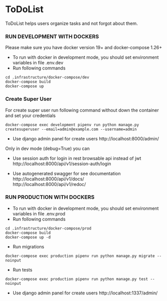 # ToDoList

ToDoList helps users organize tasks and not forgot about them.

### RUN DEVELOPMENT WITH DOCKERS
Please make sure you have docker version 19+ and docker-compose  1.26+

* To run with docker in development mode, you should 
set environment variables in file .env.dev
* Run following commands
```
cd .infrastructure/docker-compose/dev
docker-compose build
docker-compose up  
```

### Create Super User

For create super user run following command without down the container and set your credentials

```docker-compose exec development pipenv run python manage.py createsuperuser --email=admin@example.com --username=admin```

* Use django admin panel for create users
http://localhost:8000/admin/

Only in dev mode (debug=True) you can  

* Use session auth for login in rest browsable api instead of jwt  
http://localhost:8000/api/v1/session-auth/login

* Use autogenerated swagger for see documentation  
http://localhost:8000/api/v1/docs/  
http://localhost:8000/api/v1/redoc/  

### RUN PRODUCTION WITH DOCKERS

* To run with docker in development mode, you should 
set environment variables in file .env.prod
* Run following commands
```
cd .infrastructure/docker-compose/prod
docker-compose build
docker-compose up -d
```

* Run migrations
```
docker-compose exec production pipenv run python manage.py migrate --noinput
```

* Run tests
```
docker-compose exec production pipenv run python manage.py test --noinput
```

* Use django admin panel for create users
http://localhost:1337/admin/